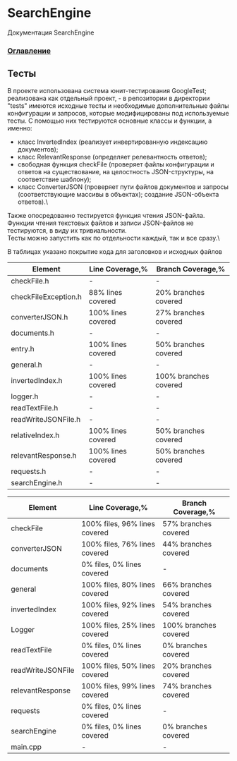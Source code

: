 # SearchEngine
Документация SearchEngine

### [Оглавление](../index.md)

## Тесты
В проекте использована система юнит-тестирования GoogleTest; реализована как отдельный проект, - в репозитории в директории "tests" имеются исходные тесты и необходимые дополнительные файлы конфигурации и запросов, которые модифицированы под используемые тесты. С помощью них тестируются основные классы и функции, а именно: 
- класс InvertedIndex (реализует инвертированную индексацию документов);
- класс RelevantResponse (определяет релевантность ответов);
- свободная функция checkFile (проверяет файлы конфигурации и ответов на существование, на целостность JSON-структуры, на соответствие шаблону);
- класс ConverterJSON (проверяет пути файлов документов и запросы (соответствующие массивы в объектах); создание JSON-объекта ответов).\
  
Также опосредованно тестируется функция чтения JSON-файла.\
Функции чтения текстовых файлов и записи JSON-файлов не тестируются, в виду их тривиальности.\
Тесты можно запустить как по отдельности каждый, так и все сразу.\

В таблицах указано покрытие кода для заголовков и исходных файлов

| Element              | Line Coverage,%    | Branch Coverage,%     | 
|----------------------| -------------------|---------------------- |
| checkFile.h          |          -         |           -           |   
| checkFileException.h | 88% lines covered  | 20% branches covered  | 
| converterJSON.h      | 100% lines covered | 27% branches covered  |  
| documents.h	       |          -         |           -           |
| entry.h              | 100% lines covered | 50% branches covered  |
| general.h	       |          -         |           -           |
| invertedIndex.h      | 100% lines covered | 100% branches covered |
| logger.h	       |          -         |           -           |
| readTextFile.h       |          -         |           -           |
| readWriteJSONFile.h  |          -         |           -           |
| relativeIndex.h      | 100% lines covered | 50% branches covered  |
| relevantResponse.h   | 100% lines covered | 50% branches covered  |
| requests.h	       |          -         |           -           |        
| searchEngine.h       |          -         |           -           |

| Element              | Line Coverage,%               | Branch Coverage,%     | 
|----------------------| ------------------------------|---------------------- |
| checkFile            | 100% files, 96% lines covered | 57% branches covered  |   
| converterJSON        | 100% files, 76% lines covered | 44% branches covered  | 
| documents            | 0% files, 0% lines covered    |           -           |  
| general	       | 100% files, 80% lines covered | 66% branches covered  |
| invertedIndex        | 100% files, 92% lines covered | 54% branches covered  |
| Logger	       | 100% files, 25% lines covered | 100% branches covered |
| readTextFile         | 0% files, 0% lines covered    | 0% branches covered   |
| readWriteJSONFile    | 100% files, 50% lines covered | 20% branches covered  |
| relevantResponse     | 100% files, 99% lines covered | 74% branches covered  |
| requests             | 0% files, 0% lines covered    |           -           |
| searchEngine         | 0% files, 0% lines covered    | 0% branches covered   |
| main.cpp             |               -               |           -           |

		
		


		
		
		
		
		
		
		
		
		
		
		
		

